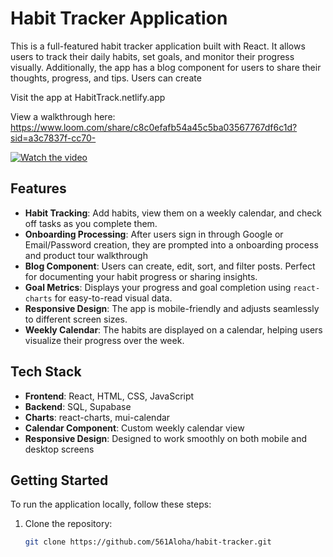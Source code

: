 # Habit Tracker Application

This is a full-featured habit tracker application built with React. It allows users to track their daily habits, set goals, and monitor their progress visually. 
Additionally, the app has a blog component for users to share their thoughts, progress, and tips. 
Users can create 

Visit the app at HabitTrack.netlify.app

View a walkthrough here: https://www.loom.com/share/c8c0efafb54a45c5ba03567767df6c1d?sid=a3c7837f-cc70-

[![Watch the video](https://cdn.loom.com/sessions/thumbnails/c8c0efafb54a45c5ba03567767df6c1d-881a84adb50d9880-full-play.gif)](https://www.loom.com/share/c8c0efafb54a45c5ba03567767df6c1d)

## Features
- **Habit Tracking**: Add habits, view them on a weekly calendar, and check off tasks as you complete them.
- **Onboarding Processing**: After users sign in through Google or Email/Password creation, they are prompted into a onboarding process and product tour walkthrough
- **Blog Component**: Users can create, edit, sort, and filter posts. Perfect for documenting your habit progress or sharing insights.
- **Goal Metrics**: Displays your progress and goal completion using `react-charts` for easy-to-read visual data.
- **Responsive Design**: The app is mobile-friendly and adjusts seamlessly to different screen sizes.
- **Weekly Calendar**: The habits are displayed on a calendar, helping users visualize their progress over the week.

## Tech Stack
- **Frontend**: React, HTML, CSS, JavaScript
- **Backend**: SQL, Supabase
- **Charts**: react-charts, mui-calendar
- **Calendar Component**: Custom weekly calendar view
- **Responsive Design**: Designed to work smoothly on both mobile and desktop screens

## Getting Started
To run the application locally, follow these steps:

1. Clone the repository:
   ```bash
   git clone https://github.com/561Aloha/habit-tracker.git
